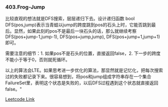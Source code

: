 ### 403.Frog-Jump

比较直观的想法就是DFS搜索，层层递归下去。设计递归函数 bool DFS(pos,jump)表示当青蛙以jump的跨度跳到pos的石头上时，它能否跳到最后。显然，如果此刻的pos不是最后一块石头的话，那么就继续考察 DFS(pos+jump-1,jump-1), DFS(pos+jump,jump), DFS(pos+jump+1,jump+1)即可。

需要注意的细节：1. 如果pos不是石头的位置，直接返回false，2. 下一步的跨度不能小于等于0，否则就死循环。

以上的算法会LTE。如果思考进一步优化的算法，那显然就是记忆化，把每次搜索过的失败都记录下来。很容易想到，将pos和jump组成字符串存在一个集合FailureSet里，表明这个状态是失败的，以后DFS过程遇到这个状态就直接返回false。"


[Leetcode Link](https://leetcode.com/problems/frog-jump)